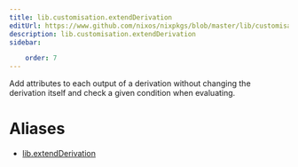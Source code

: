 ```yaml
---
title: lib.customisation.extendDerivation
editUrl: https://www.github.com/nixos/nixpkgs/blob/master/lib/customisation.nix#L203C22
description: lib.customisation.extendDerivation
sidebar:

    order: 7
---
```


Add attributes to each output of a derivation without changing
the derivation itself and check a given condition when evaluating.


# Aliases

- [lib.extendDerivation](/nix-doc-comments/reference/lib/lib-extendDerivation)


